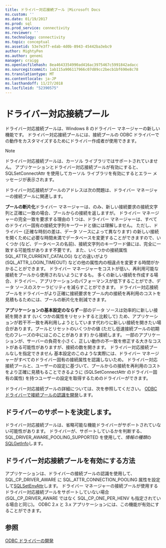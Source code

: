 ```yaml
---
title: ドライバー対応接続プール |Microsoft Docs
ms.custom: ''
ms.date: 01/19/2017
ms.prod: sql
ms.prod_service: connectivity
ms.reviewer: ''
ms.technology: connectivity
ms.topic: conceptual
ms.assetid: 53e7e3f7-edab-4d0b-8943-45442ba3ebc9
author: MightyPen
ms.author: genemi
manager: craigg
ms.openlocfilehash: 8ea4643354990ad416ac3975467c5991842adacc
ms.sourcegitcommit: 1ab115a906117966c07d89cc2becb1bf690e8c78
ms.translationtype: MT
ms.contentlocale: ja-JP
ms.lasthandoff: 11/27/2018
ms.locfileid: "52390575"
---
```

# <a name="driver-aware-connection-pooling"></a>ドライバー対応接続プール
ドライバー対応接続プールは、Windows 8 のドライバー マネージャーの新しい機能です。 ドライバー対応接続プールには、接続プールの ODBC ドライバーでの動作をカスタマイズするためにドライバー作成者が使用できます。  
  
> [!NOTE]  
>  ドライバー対応接続プールは、カーソル ライブラリではサポートされていません。 アプリケーションとドライバー対応接続プールが有効にすると、SQLSetConnectAttr を使用してカーソル ライブラリを有効にするとエラー メッセージが表示されます。  
  
 ドライバー対応接続がプールのアドレスは次の問題は、ドライバー マネージャーの接続プールに関連します。  
  
 **プールの断片化**ドライバー マネージャーは、のみ、新しい接続要求の接続文字列と正確に一致の場合、プールからの接続を返しますが。  ドライバー マネージャーの完全一致を要求する理由の 1 つは、ドライバー マネージャーは、すべてのドライバー固有の接続文字列キーワードと値には理解しません。  ただし、ドライバー (正確な時刻の差は、データ ソースによって異なります) の新しい接続を開くために必要な時間未満でデータベースを変更することができますので、いくつか (など、データベースの名前)、接続文字列のキーワード値には、完全に一致する可能性があります不要です。 また、いくつかの接続属性 SQL_ATTR_CURRENT_CATALOG) などの違いがより (SQL_ATTR_LOGIN_TIMEOUT) などの他の属性内の相違点を変更する時間がかかることができます。 ドライバー マネージャーをコストが低い、再利用可能な接続をプールから使用されないようにするも。 多くの新しい接続を作成する場合、ドライバー、アプリケーションのパフォーマンスが低下することができ、データ ソースのスケーラビリティを減らすことができます。 ドライバー対応接続プールをドライバーがより正確に接続要求をプール内の接続を再利用のコストを見積もるためには、プールの断片化を削減できます。  
  
 **アプリケーションの基本設定のならず**一部のデータ ソースは効率的に新しい接続を開きます (いくつかの属性をリセットすると比較して) ため、アプリケーションが若干不一致を再利用しようとしています代わりに新しい接続を開きたい場合があります。プールとリセットのいくつかの値 (ただし低速接続プールの初期化のフレーズの中にはこのことがあります) から接続します。 一部のアプリケーションが、サーバーの負荷を小さく、正しい動作の不一致を修正する大きなコストがある可能性がありますが、接続の数を開きます。 ドライバー対応接続プールなしを指定できません 基本設定のこのような実際には、ドライバー マネージャーがすべてのドライバー固有の接続属性を認識しないため。 ドライバー対応接続プールと、ユーザーの設定に基づいて、プールからの接続を再利用のコストをより正確に見積もることできるように (SQLSetConnectAttr のドライバー固有の属性) を持つユーザーの設定を取得するためのドライバーができます。  
  
 ドライバー対応接続プールの詳細については、次を参照してください。 [ODBC ドライバーで接続プールの認識を開発](../../../odbc/reference/develop-driver/developing-connection-pool-awareness-in-an-odbc-driver.md)します。  
  
## <a name="determining-driver-support"></a>ドライバーのサポートを決定します。  
 ドライバー対応接続プールは、省略可能な機能ドライバーがサポートされていない可能性があります。 ドライバーが、サポートしているかを判断する、SQL_DRIVER_AWARE_POOLING_SUPPORTED を使用して、*情報の種類*の[SQLGetInfo](../../../odbc/reference/syntax/sqlgetinfo-function.md)します。  
  
## <a name="how-to-enable-driver-aware-connection-pooling"></a>ドライバー対応接続プールを有効にする方法  
 アプリケーションは、ドライバーの接続プールの認識を使用して、SQL_CP_DRIVER_AWARE に SQL_ATTR_CONNECTION_POOLING 属性を設定して[SQLSetEnvAttr](../../../odbc/reference/syntax/sqlsetenvattr-function.md)します。 ドライバー マネージャーの接続プールが使用するドライバー対応接続プールをサポートしていない場合 (SQL_CP_DRIVER_AWARE ではなく SQL_CP_ONE_PER_HENV も指定されている場合と同じ)。 ODBC 2.x と 3.x アプリケーションには、この機能が有効にすることができます。  
  
## <a name="see-also"></a>参照  
 [ODBC ドライバーの開発](../../../odbc/reference/develop-driver/developing-an-odbc-driver.md)
